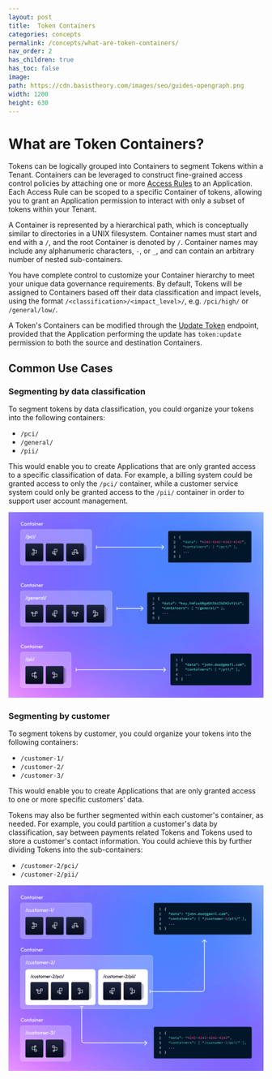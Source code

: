 ```yaml
---
layout: post
title:  Token Containers
categories: concepts
permalink: /concepts/what-are-token-containers/
nav_order: 2
has_children: true
has_toc: false
image:
path: https://cdn.basistheory.com/images/seo/guides-opengraph.png
width: 1200
height: 630
---
```


# What are Token Containers?

Tokens can be logically grouped into Containers to segment Tokens within a Tenant. 
Containers can be leveraged to construct fine-grained access control policies by attaching one or more 
[Access Rules](/concepts/access-controls/) to an Application. 
Each Access Rule can be scoped to a specific Container of tokens, allowing you to grant an Application 
permission to interact with only a subset of tokens within your Tenant.

A Container is represented by a hierarchical path, which is conceptually similar to directories in a UNIX filesystem.
Container names must start and end with a `/`, and the root Container is denoted by `/`. Container names may include any 
alphanumeric characters, `-`, or `_`, and can contain an arbitrary number of nested sub-containers.

You have complete control to customize your Container hierarchy to meet your unique data governance requirements. 
By default, Tokens will be assigned to Containers based off their data classification and impact levels, using the format 
`/<classification>/<impact_level>/`, e.g. `/pci/high/` or `/general/low/`.

A Token's Containers can be modified through the [Update Token](https://docs.basistheory.com/#tokens-update-token) endpoint,
provided that the Application performing the update has `token:update` permission to both the source and 
destination Containers.


## Common Use Cases

### Segmenting by data classification

To segment tokens by data classification, you could organize your tokens into the following containers:

- `/pci/`
- `/general/`
- `/pii/`

This would enable you to create Applications that are only granted access to a specific classification of data. 
For example, a billing system could be granted access to only the `/pci/` container, while a 
customer service system could only be granted access to the `/pii/` container in order to support user account management.

<img alt="Containers" src="/assets/images/concepts/containers_by_classification.png">

### Segmenting by customer

To segment tokens by customer, you could organize your tokens into the following containers:

- `/customer-1/`
- `/customer-2/`
- `/customer-3/`

This would enable you to create Applications that are only granted access to one or more specific customers' data. 

Tokens may also be further segmented within each customer's container, as needed. For example, you could partition a customer's
data by classification, say between payments related Tokens and Tokens used to store a customer's contact information. 
You could achieve this by further dividing Tokens into the sub-containers: 

- `/customer-2/pci/`
- `/customer-2/pii/`

<img alt="Containers" src="/assets/images/concepts/containers_by_customer.png">
